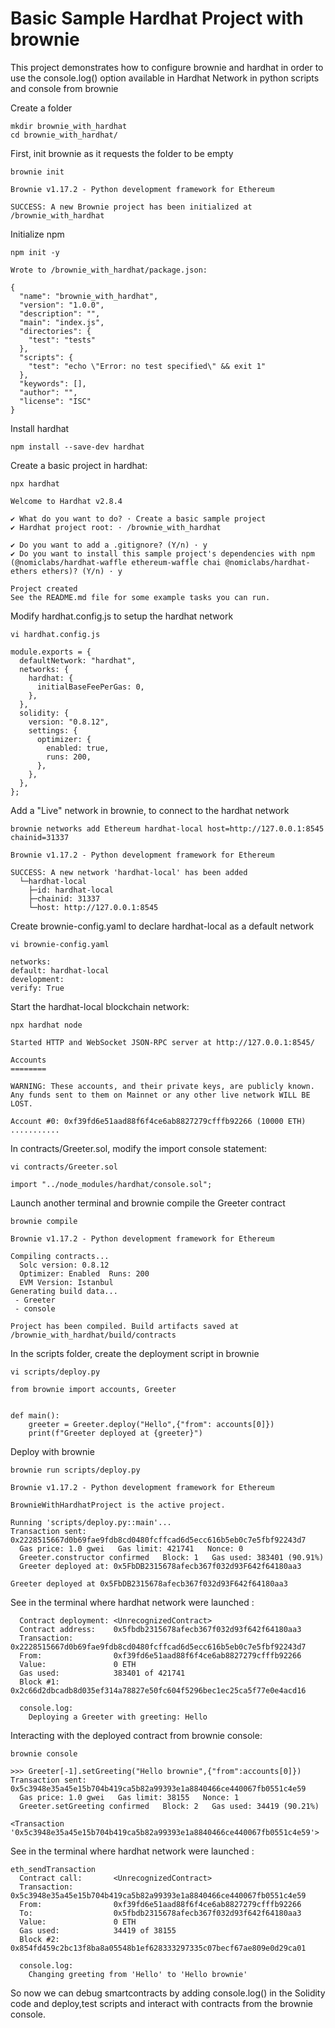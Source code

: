 # Basic Sample Hardhat Project with brownie

This project demonstrates how to configure brownie and hardhat in order to use the console.log() option available in Hardhat Network in python scripts and console from brownie

Create a folder

```
mkdir brownie_with_hardhat
cd brownie_with_hardhat/
```

First, init brownie as it requests the folder to be empty

```
brownie init
```

```
Brownie v1.17.2 - Python development framework for Ethereum

SUCCESS: A new Brownie project has been initialized at /brownie_with_hardhat

```

Initialize npm

```
npm init -y
```

```
Wrote to /brownie_with_hardhat/package.json:

{
  "name": "brownie_with_hardhat",
  "version": "1.0.0",
  "description": "",
  "main": "index.js",
  "directories": {
    "test": "tests"
  },
  "scripts": {
    "test": "echo \"Error: no test specified\" && exit 1"
  },
  "keywords": [],
  "author": "",
  "license": "ISC"
}
```

Install hardhat

```
npm install --save-dev hardhat
```

Create a basic project in hardhat:

```
npx hardhat
```

```
Welcome to Hardhat v2.8.4

✔ What do you want to do? · Create a basic sample project
✔ Hardhat project root: · /brownie_with_hardhat

✔ Do you want to add a .gitignore? (Y/n) · y
✔ Do you want to install this sample project's dependencies with npm (@nomiclabs/hardhat-waffle ethereum-waffle chai @nomiclabs/hardhat-ethers ethers)? (Y/n) · y

Project created
See the README.md file for some example tasks you can run.
```

Modify hardhat.config.js to setup the hardhat network

```
vi hardhat.config.js
```

```
module.exports = {
  defaultNetwork: "hardhat",
  networks: {
    hardhat: {
      initialBaseFeePerGas: 0,
    },
  },
  solidity: {
    version: "0.8.12",
    settings: {
      optimizer: {
        enabled: true,
        runs: 200,
      },
    },
  },
};
```

Add a "Live" network in brownie, to connect to the hardhat network

```
brownie networks add Ethereum hardhat-local host=http://127.0.0.1:8545 chainid=31337
```

```
Brownie v1.17.2 - Python development framework for Ethereum

SUCCESS: A new network 'hardhat-local' has been added
  └─hardhat-local
    ├─id: hardhat-local
    ├─chainid: 31337
    └─host: http://127.0.0.1:8545
```

Create brownie-config.yaml to declare hardhat-local as a default network

```
vi brownie-config.yaml
```

```
networks:
default: hardhat-local
development:
verify: True
```

Start the hardhat-local blockchain network:

```
npx hardhat node
```

```
Started HTTP and WebSocket JSON-RPC server at http://127.0.0.1:8545/

Accounts
========

WARNING: These accounts, and their private keys, are publicly known.
Any funds sent to them on Mainnet or any other live network WILL BE LOST.

Account #0: 0xf39fd6e51aad88f6f4ce6ab8827279cfffb92266 (10000 ETH)
...........
```

In contracts/Greeter.sol, modify the import console statement:

```
vi contracts/Greeter.sol
```

```
import "../node_modules/hardhat/console.sol";
```

Launch another terminal and brownie compile the Greeter contract

```
brownie compile
```

```
Brownie v1.17.2 - Python development framework for Ethereum

Compiling contracts...
  Solc version: 0.8.12
  Optimizer: Enabled  Runs: 200
  EVM Version: Istanbul
Generating build data...
 - Greeter
 - console

Project has been compiled. Build artifacts saved at /brownie_with_hardhat/build/contracts
```

In the scripts folder, create the deployment script in brownie

```
vi scripts/deploy.py
```

```
from brownie import accounts, Greeter


def main():
    greeter = Greeter.deploy("Hello",{"from": accounts[0]})
    print(f"Greeter deployed at {greeter}")
```

Deploy with brownie

```
brownie run scripts/deploy.py
```

```
Brownie v1.17.2 - Python development framework for Ethereum

BrownieWithHardhatProject is the active project.

Running 'scripts/deploy.py::main'...
Transaction sent: 0x2228515667d0b69fae9fdb8cd0480fcffcad6d5ecc616b5eb0c7e5fbf92243d7
  Gas price: 1.0 gwei   Gas limit: 421741   Nonce: 0
  Greeter.constructor confirmed   Block: 1   Gas used: 383401 (90.91%)
  Greeter deployed at: 0x5FbDB2315678afecb367f032d93F642f64180aa3

Greeter deployed at 0x5FbDB2315678afecb367f032d93F642f64180aa3
```

See in the terminal where hardhat network were launched :

```
  Contract deployment: <UnrecognizedContract>
  Contract address:    0x5fbdb2315678afecb367f032d93f642f64180aa3
  Transaction:         0x2228515667d0b69fae9fdb8cd0480fcffcad6d5ecc616b5eb0c7e5fbf92243d7
  From:                0xf39fd6e51aad88f6f4ce6ab8827279cfffb92266
  Value:               0 ETH
  Gas used:            383401 of 421741
  Block #1:            0x2c66d2dbcadb8d035ef314a78827e50fc604f5296bec1ec25ca5f77e0e4acd16

  console.log:
    Deploying a Greeter with greeting: Hello
```

Interacting with the deployed contract from brownie console:

```
brownie console
```

```
>>> Greeter[-1].setGreeting("Hello brownie",{"from":accounts[0]})
Transaction sent: 0x5c3948e35a45e15b704b419ca5b82a99393e1a8840466ce440067fb0551c4e59
  Gas price: 1.0 gwei   Gas limit: 38155   Nonce: 1
  Greeter.setGreeting confirmed   Block: 2   Gas used: 34419 (90.21%)

<Transaction '0x5c3948e35a45e15b704b419ca5b82a99393e1a8840466ce440067fb0551c4e59'>
```

See in the terminal where hardhat network were launched :

```
eth_sendTransaction
  Contract call:       <UnrecognizedContract>
  Transaction:         0x5c3948e35a45e15b704b419ca5b82a99393e1a8840466ce440067fb0551c4e59
  From:                0xf39fd6e51aad88f6f4ce6ab8827279cfffb92266
  To:                  0x5fbdb2315678afecb367f032d93f642f64180aa3
  Value:               0 ETH
  Gas used:            34419 of 38155
  Block #2:            0x854fd459c2bc13f8ba8a05548b1ef628333297335c07becf67ae809e0d29ca01

  console.log:
    Changing greeting from 'Hello' to 'Hello brownie'
```

So now we can debug smartcontracts by adding console.log() in the Solidity code and deploy,test scripts and interact with contracts from the brownie console.
